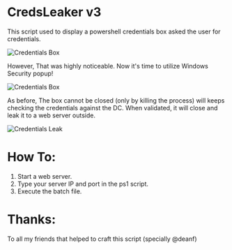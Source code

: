 # CredsLeaker v3
This script used to display a powershell credentials box asked the user for credentials.

![Credentials Box](https://raw.githubusercontent.com/Dviros/CredsLeaker/master/Screens/Box.png)

However,
That was highly noticeable. Now it's time to utilize Windows Security popup!

![Credentials Box](https://raw.githubusercontent.com/Dviros/CredsLeaker/master/Screens/New_Box.png)

As before,
The box cannot be closed (only by killing the process) will keeps checking the credentials against the DC.
When validated, it will close and leak it to a web server outside.

![Credentials Leak](https://raw.githubusercontent.com/Dviros/CredsLeaker/master/Screens/Leak.png)

# How To:
1. Start a web server.
2. Type your server IP and port in the ps1 script.
3. Execute the batch file.

# Thanks:
To all my friends that helped to craft this script (specially @deanf)
